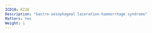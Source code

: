 ```yaml
---
ICD10: K226
Description: "Gastro-oesophageal laceration-haemorrhage syndrome"
Matters: Yes
Weight: 1
---
```


